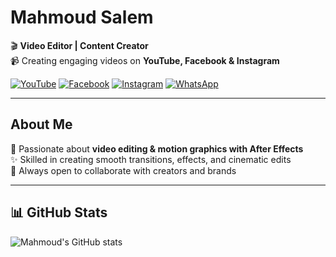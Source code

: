 # Mahmoud Salem  

🎬 **Video Editor | Content Creator**  
📹 Creating engaging videos on **YouTube, Facebook & Instagram**  

[![YouTube](https://img.shields.io/badge/YouTube-FF0000?style=for-the-badge&logo=youtube&logoColor=white)](https://www.youtube.com/@Editorfx1.1)
[![Facebook](https://img.shields.io/badge/Facebook-1877F2?style=for-the-badge&logo=facebook&logoColor=white)](https://www.facebook.com/share/19hmUzQC5T/?mibextid=wwXIfr)
[![Instagram](https://img.shields.io/badge/Instagram-E4405F?style=for-the-badge&logo=instagram&logoColor=white)](https://www.instagram.com/mahmoud_editor_fx)
[![WhatsApp](https://img.shields.io/badge/WhatsApp-25D366?style=for-the-badge&logo=whatsapp&logoColor=white)](https://wa.me/201555233082)

---

## About Me

🎥 Passionate about **video editing & motion graphics with After Effects**  
✨ Skilled in creating smooth transitions, effects, and cinematic edits  
🤝 Always open to collaborate with creators and brands  

---

## 📊 GitHub Stats

![Mahmoud's GitHub stats](https://github-readme-stats.vercel.app/api?username=msalembusiness-editor&show_icons=true&hide_border=false&title_color=FF0000&icon_color=25D366&bg_color=0d1117&text_color=ffffff&border_color=30363d)
